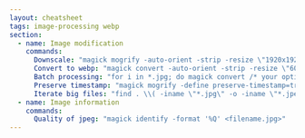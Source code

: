 ```yaml
---
layout: cheatsheet
tags: image-processing webp
section:
  - name: Image modification
    commands:
      Downscale: "magick mogrify -auto-orient -strip -resize \"1920x1920>\" -quality 85 *.jpg"
      Convert to webp: "magick convert -auto-orient -strip -resize \"600x600>\" -quality 75 -define webp:method=6 -define webp:use-sharp-yuv=1 image.jpg image.webp"
      Batch processing: "for i in *.jpg; do magick convert /* your options */ $i ${i/.jpg/.webp}; done"
      Preserve timestamp: "magick mogrify -define preserve-timestamp=true <filename.jpg>"
      Iterate big files: "find . \\( -iname \"*.jpg\" -o -iname \"*.jpeg\" \\) -type f -size +1500k -exec magick mogrify [...] {} \\;"
  - name: Image information
    commands:
      Quality of jpeg: "magick identify -format '%Q' <filename.jpg>"
---
```

